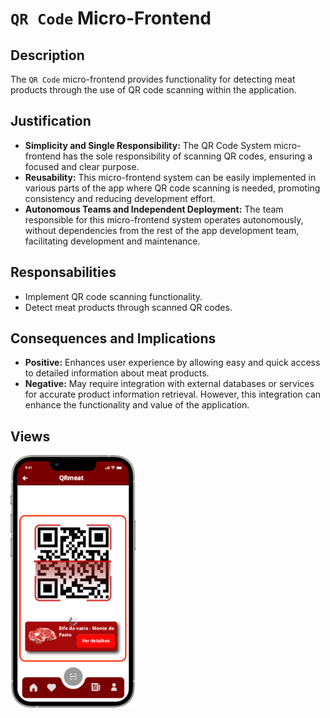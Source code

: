 # `QR Code` Micro-Frontend

## Description

The `QR Code` micro-frontend provides functionality for detecting meat products through the use of QR code scanning within the application.

## Justification
- **Simplicity and Single Responsibility:** The QR Code System micro-frontend has the sole responsibility of scanning QR codes, ensuring a focused and clear purpose.
- **Reusability:** This micro-frontend system can be easily implemented in various parts of the app where QR code scanning is needed, promoting consistency and reducing development effort.
- **Autonomous Teams and Independent Deployment:** The team responsible for this micro-frontend system operates autonomously, without dependencies from the rest of the app development team, facilitating development and maintenance.

## Responsabilities
- Implement QR code scanning functionality.
- Detect meat products through scanned QR codes.

## Consequences and Implications
- **Positive:** Enhances user experience by allowing easy and quick access to detailed information about meat products.
- **Negative:** May require integration with external databases or services for accurate product information retrieval. However, this integration can enhance the functionality and value of the application.

## Views
<img src="https://github.com/DuarteVDG/aw-project/blob/main/front-end/micro-frontends/images/QRCode.png?raw=true" style="width: 200px; height: auto;">
  
